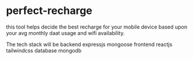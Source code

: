 # perfect-recharge

this tool helps decide the best recharge for your mobile device based upon your avg monthly daat usage and wifi availability.

The tech stack will be 
 backend
     expressjs
     mongoose
frontend
    reactjs
    tailwindcss
database
    mongodb
